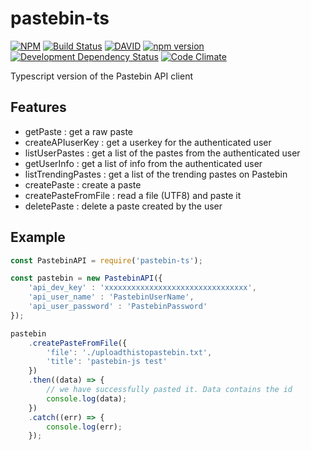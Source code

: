 pastebin-ts
===

[![NPM](https://nodei.co/npm/pastebin-ts.svg?downloads=true&stars=true)](https://nodei.co/npm/pastebin-ts/)
[![Build Status](https://travis-ci.org/j3lte/pastebin-ts.svg?branch=master)](https://travis-ci.org/j3lte/pastebin-ts)
[![DAVID](https://david-dm.org/j3lte/pastebin-ts.svg)](https://david-dm.org/j3lte/pastebin-ts)
[![npm version](https://badge.fury.io/js/pastebin-ts.svg)](http://badge.fury.io/js/pastebin-ts)
[![Development Dependency Status](https://david-dm.org/j3lte/pastebin-ts/dev-status.svg?theme=shields.io)](https://david-dm.org/j3lte/pastebin-ts#info=devDependencies)
[![Code Climate](https://codeclimate.com/github/j3lte/pastebin-ts/badges/gpa.svg)](https://codeclimate.com/github/j3lte/pastebin-ts)

Typescript version of the Pastebin API client

## Features

* getPaste : get a raw paste
* createAPIuserKey : get a userkey for the authenticated user
* listUserPastes : get a list of the pastes from the authenticated user
* getUserInfo : get a list of info from the authenticated user
* listTrendingPastes : get a list of the trending pastes on Pastebin
* createPaste : create a paste
* createPasteFromFile : read a file (UTF8) and paste it
* deletePaste : delete a paste created by the user


## Example

```js
const PastebinAPI = require('pastebin-ts');

const pastebin = new PastebinAPI({
    'api_dev_key' : 'xxxxxxxxxxxxxxxxxxxxxxxxxxxxxxxx',
    'api_user_name' : 'PastebinUserName',
    'api_user_password' : 'PastebinPassword'
});

pastebin
    .createPasteFromFile({
        'file': './uploadthistopastebin.txt',
        'title': 'pastebin-js test'
    })
    .then((data) => {
        // we have successfully pasted it. Data contains the id
        console.log(data);
    })
    .catch((err) => {
        console.log(err);
    });
```

